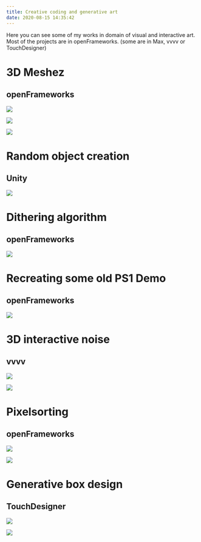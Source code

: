 ```yaml
---
title: Creative coding and generative art
date: 2020-08-15 14:35:42
---
```


Here you can see some of my works in domain of visual and interactive art.
Most of the projects are in openFrameworks. (some are in Max, vvvv or TouchDesigner)

# 3D Meshez
## openFrameworks
![](/images/2.png)

![](/images/3.png)

![](/images/5.png)

# Random object creation
## Unity
![](/images/6.png)

# Dithering algorithm
## openFrameworks
![](/images/4.png)

# Recreating some old PS1 Demo
## openFrameworks
![](/images/7.png)

# 3D interactive noise
## vvvv
![](/images/8.png)

![](/images/1.png)

# Pixelsorting
## openFrameworks
![](/images/9.png)

![](/images/10.png)

# Generative box design
## TouchDesigner
![](/images/11.png)

![](/images/12.png)
